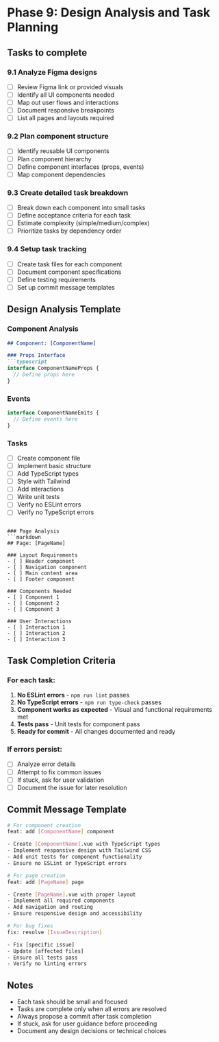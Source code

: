# Phase 9: Design Analysis and Task Planning

## Tasks to complete

### 9.1 Analyze Figma designs
- [ ] Review Figma link or provided visuals
- [ ] Identify all UI components needed
- [ ] Map out user flows and interactions
- [ ] Document responsive breakpoints
- [ ] List all pages and layouts required

### 9.2 Plan component structure
- [ ] Identify reusable UI components
- [ ] Plan component hierarchy
- [ ] Define component interfaces (props, events)
- [ ] Map component dependencies

### 9.3 Create detailed task breakdown
- [ ] Break down each component into small tasks
- [ ] Define acceptance criteria for each task
- [ ] Estimate complexity (simple/medium/complex)
- [ ] Prioritize tasks by dependency order

### 9.4 Setup task tracking
- [ ] Create task files for each component
- [ ] Document component specifications
- [ ] Define testing requirements
- [ ] Set up commit message templates

## Design Analysis Template

### Component Analysis
```markdown
## Component: [ComponentName]

### Props Interface
```typescript
interface ComponentNameProps {
  // Define props here
}
```

### Events
```typescript
interface ComponentNameEmits {
  // Define events here
}
```

### Tasks
- [ ] Create component file
- [ ] Implement basic structure
- [ ] Add TypeScript types
- [ ] Style with Tailwind
- [ ] Add interactions
- [ ] Write unit tests
- [ ] Verify no ESLint errors
- [ ] Verify no TypeScript errors
```

### Page Analysis
```markdown
## Page: [PageName]

### Layout Requirements
- [ ] Header component
- [ ] Navigation component
- [ ] Main content area
- [ ] Footer component

### Components Needed
- [ ] Component 1
- [ ] Component 2
- [ ] Component 3

### User Interactions
- [ ] Interaction 1
- [ ] Interaction 2
- [ ] Interaction 3
```

## Task Completion Criteria

### For each task:
1. **No ESLint errors** - `npm run lint` passes
2. **No TypeScript errors** - `npm run type-check` passes
3. **Component works as expected** - Visual and functional requirements met
4. **Tests pass** - Unit tests for component pass
5. **Ready for commit** - All changes documented and ready

### If errors persist:
- [ ] Analyze error details
- [ ] Attempt to fix common issues
- [ ] If stuck, ask for user validation
- [ ] Document the issue for later resolution

## Commit Message Template

```bash
# For component creation
feat: add [ComponentName] component

- Create [ComponentName].vue with TypeScript types
- Implement responsive design with Tailwind CSS
- Add unit tests for component functionality
- Ensure no ESLint or TypeScript errors

# For page creation
feat: add [PageName] page

- Create [PageName].vue with proper layout
- Implement all required components
- Add navigation and routing
- Ensure responsive design and accessibility

# For bug fixes
fix: resolve [IssueDescription]

- Fix [specific issue]
- Update [affected files]
- Ensure all tests pass
- Verify no linting errors
```

## Notes
- Each task should be small and focused
- Tasks are complete only when all errors are resolved
- Always propose a commit after task completion
- If stuck, ask for user guidance before proceeding
- Document any design decisions or technical choices 